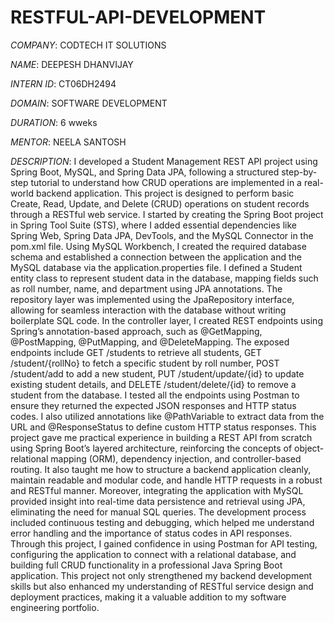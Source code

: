 # RESTFUL-API-DEVELOPMENT

*COMPANY*: CODTECH IT SOLUTIONS

*NAME*: DEEPESH DHANVIJAY

*INTERN ID*: CT06DH2494

*DOMAIN*: SOFTWARE DEVELOPMENT

*DURATION*: 6 wweks

*MENTOR*: NEELA SANTOSH

*DESCRIPTION*: I developed a Student Management REST API project using Spring Boot, MySQL, and Spring Data JPA, following a structured step-by-step tutorial to understand how CRUD operations are implemented in a real-world backend application. This project is designed to perform basic Create, Read, Update, and Delete (CRUD) operations on student records through a RESTful web service. I started by creating the Spring Boot project in Spring Tool Suite (STS), where I added essential dependencies like Spring Web, Spring Data JPA, DevTools, and the MySQL Connector in the pom.xml file. Using MySQL Workbench, I created the required database schema and established a connection between the application and the MySQL database via the application.properties file. I defined a Student entity class to represent student data in the database, mapping fields such as roll number, name, and department using JPA annotations. The repository layer was implemented using the JpaRepository interface, allowing for seamless interaction with the database without writing boilerplate SQL code. In the controller layer, I created REST endpoints using Spring’s annotation-based approach, such as @GetMapping, @PostMapping, @PutMapping, and @DeleteMapping. The exposed endpoints include GET /students to retrieve all students, GET /student/{rollNo} to fetch a specific student by roll number, POST /student/add to add a new student, PUT /student/update/{id} to update existing student details, and DELETE /student/delete/{id} to remove a student from the database. I tested all the endpoints using Postman to ensure they returned the expected JSON responses and HTTP status codes. I also utilized annotations like @PathVariable to extract data from the URL and @ResponseStatus to define custom HTTP status responses. This project gave me practical experience in building a REST API from scratch using Spring Boot’s layered architecture, reinforcing the concepts of object-relational mapping (ORM), dependency injection, and controller-based routing. It also taught me how to structure a backend application cleanly, maintain readable and modular code, and handle HTTP requests in a robust and RESTful manner. Moreover, integrating the application with MySQL provided insight into real-time data persistence and retrieval using JPA, eliminating the need for manual SQL queries. The development process included continuous testing and debugging, which helped me understand error handling and the importance of status codes in API responses. Through this project, I gained confidence in using Postman for API testing, configuring the application to connect with a relational database, and building full CRUD functionality in a professional Java Spring Boot application. This project not only strengthened my backend development skills but also enhanced my understanding of RESTful service design and deployment practices, making it a valuable addition to my software engineering portfolio.

